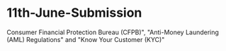 # 11th-June-Submission
Consumer Financial Protection Bureau (CFPB)",  "Anti-Money Laundering (AML) Regulations" and "Know Your Customer (KYC)"
